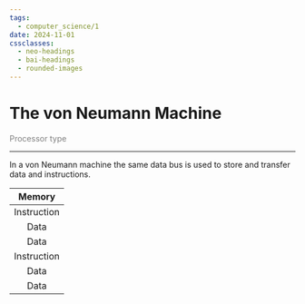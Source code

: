 ```yaml
---
tags:
  - computer_science/1
date: 2024-11-01
cssclasses:
  - neo-headings
  - bai-headings
  - rounded-images
---
```

# The von Neumann Machine
<p class="text-center" style="margin:0;color:gray;">Processor type</p>

***
In a von Neumann machine the same data bus is used to store and transfer data and instructions.

|   Memory    |
| :---------: |
| Instruction |
|    Data     |
|    Data     |
| Instruction |
|    Data     |
|    Data     |
